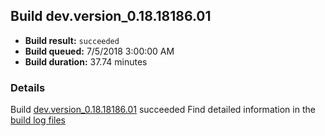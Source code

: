 ## Build dev.version_0.18.18186.01
- **Build result:** `succeeded`
- **Build queued:** 7/5/2018 3:00:00 AM
- **Build duration:** 37.74 minutes
### Details
Build [dev.version_0.18.18186.01](https://winappstudio.visualstudio.com/web/build.aspx?pcguid=a4ef43be-68ce-4195-a619-079b4d9834c2&builduri=vstfs%3a%2f%2f%2fBuild%2fBuild%2f25971) succeeded
Find detailed information in the [build log files](https://uwpctdiags.blob.core.windows.net/buildlogs/dev.version_0.18.18186.01_logs.zip)
